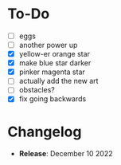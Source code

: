 # To-Do

- [ ] eggs
- [ ] another power up
- [x] yellow-er orange star
- [x] make blue star darker
- [x] pinker magenta star
- [ ] actually add the new art 
- [ ] obstacles?
- [x] fix going backwards

# Changelog

- **Release**: December 10 2022